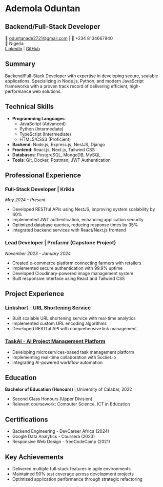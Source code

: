 # Ademola Oduntan
## Backend/Full-Stack Developer

📧 oduntanade2721@gmail.com | 📱 +234 8134667940  
📍 Nigeria  
[LinkedIn](https://www.linkedin.com/in/oduntanade) | [GitHub](https://github.com/AdemolaSam)

## Summary
Backend/Full-Stack Developer with expertise in developing secure, scalable applications. Specializing in Node.js, Python, and modern JavaScript frameworks with a proven track record of delivering efficient, high-performance web solutions.

## Technical Skills
- **Programming Languages**: 
  - JavaScript (Advanced)
  - Python (Intermediate)
  - TypeScript (Intermediate)
  - HTML5/CSS3 (Proficient)
- **Backend**: Node.js, Express.js, NestJS, Django
- **Frontend**: React.js, Next.js, Tailwind CSS
- **Databases**: PostgreSQL, MongoDB, MySQL
- **Tools**: Git, Docker, Postman, JWT Authentication

## Professional Experience

### Full-Stack Developer | Krikia
*May 2024 - Present*
- Developed RESTful APIs using NestJS, improving system scalability by 40%
- Implemented JWT authentication, enhancing application security
- Optimized database queries, reducing response times by 35%
- Integrated backend services with React/Next.js frontend

### Lead Developer | Profarmr (Capstone Project)
*November 2023 - January 2024*
- Created e-commerce platform connecting farmers with retailers
- Implemented secure authentication with 99.9% uptime
- Developed Cloudinary-powered image management system
- Built responsive interface using React and Tailwind CSS

## Project Experience

### [Linkshort - URL Shortening Service](https://github.com/oduntanade/linkshort)
- Built scalable URL shortening service with real-time analytics
- Implemented custom URL encoding algorithms
- Developed RESTful API with comprehensive link management

### [TaskAI - AI Project Management Platform](https://github.com/oduntanade/taskai)
- Developing microservices-based task management platform
- Implementing real-time collaboration with Socket.io
- Integrating AI-powered workflow automation

## Education
**Bachelor of Education (Honours)** | University of Calabar, 2022
- Second Class Honours (Upper Division)
- Relevant coursework: Computer Science, ICT in Education

## Certifications
- Backend Engineering - DevCareer Africa (2024)
- Google Data Analytics - Coursera (2023)
- Responsive Web Design - freeCodeCamp (2021)

## Key Achievements
- Delivered multiple full-stack features in agile environments
- Maintained 90% test coverage across development projects
- Optimized application performance through strategic refactoring
